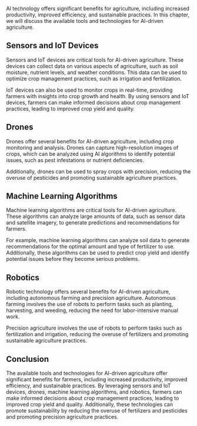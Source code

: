 
AI technology offers significant benefits for agriculture, including increased productivity, improved efficiency, and sustainable practices. In this chapter, we will discuss the available tools and technologies for AI-driven agriculture.

Sensors and IoT Devices
-----------------------

Sensors and IoT devices are critical tools for AI-driven agriculture. These devices can collect data on various aspects of agriculture, such as soil moisture, nutrient levels, and weather conditions. This data can be used to optimize crop management practices, such as irrigation and fertilization.

IoT devices can also be used to monitor crops in real-time, providing farmers with insights into crop growth and health. By using sensors and IoT devices, farmers can make informed decisions about crop management practices, leading to improved crop yield and quality.

Drones
------

Drones offer several benefits for AI-driven agriculture, including crop monitoring and analysis. Drones can capture high-resolution images of crops, which can be analyzed using AI algorithms to identify potential issues, such as pest infestations or nutrient deficiencies.

Additionally, drones can be used to spray crops with precision, reducing the overuse of pesticides and promoting sustainable agriculture practices.

Machine Learning Algorithms
---------------------------

Machine learning algorithms are critical tools for AI-driven agriculture. These algorithms can analyze large amounts of data, such as sensor data and satellite imagery, to generate predictions and recommendations for farmers.

For example, machine learning algorithms can analyze soil data to generate recommendations for the optimal amount and type of fertilizer to use. Additionally, these algorithms can be used to predict crop yield and identify potential issues before they become serious problems.

Robotics
--------

Robotic technology offers several benefits for AI-driven agriculture, including autonomous farming and precision agriculture. Autonomous farming involves the use of robots to perform tasks such as planting, harvesting, and weeding, reducing the need for labor-intensive manual work.

Precision agriculture involves the use of robots to perform tasks such as fertilization and irrigation, reducing the overuse of fertilizers and promoting sustainable agriculture practices.

Conclusion
----------

The available tools and technologies for AI-driven agriculture offer significant benefits for farmers, including increased productivity, improved efficiency, and sustainable practices. By leveraging sensors and IoT devices, drones, machine learning algorithms, and robotics, farmers can make informed decisions about crop management practices, leading to improved crop yield and quality. Additionally, these technologies can promote sustainability by reducing the overuse of fertilizers and pesticides and promoting precision agriculture practices.


